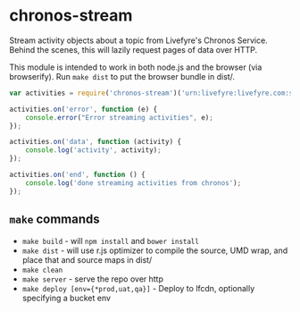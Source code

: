# chronos-stream

Stream activity objects about a topic from Livefyre's Chronos Service. Behind the scenes, this will lazily request pages of data over HTTP.

This module is intended to work in both node.js and the browser (via browserify). Run `make dist` to put the browser bundle in dist/.

```javascript
var activities = require('chronos-stream')('urn:livefyre:livefyre.com:site=290596:collection=2486485:SiteStream');

activities.on('error', function (e) {
    console.error("Error streaming activities", e);
});

activities.on('data', function (activity) {
    console.log('activity', activity);    
});

activities.on('end', function () {
    console.log('done streaming activities from chronos');    
});
```

## `make` commands

* `make build` - will `npm install` and `bower install`
* `make dist` - will use r.js optimizer to compile the source, UMD wrap, and place that and source maps in dist/
* `make clean`
* `make server` - serve the repo over http
* `make deploy [env={*prod,uat,qa}]` - Deploy to lfcdn, optionally specifying a bucket env
